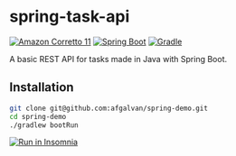# spring-task-api

[![Amazon Corretto 11](https://img.shields.io/static/v1?label=Corretto&message=v11&style=for-the-badge&logo=java&labelColor=22272E&color=orange)](https://docs.aws.amazon.com/corretto/latest/corretto-11-ug/downloads-list.html)
[![Spring Boot](https://img.shields.io/static/v1?label=Spring&message=v2.4.5&style=for-the-badge&logo=spring&labelColor=22272E&color=6DB33F)](https://spring.io/projects/spring-boot)
[![Gradle](https://img.shields.io/static/v1?label=Gradle&message=v6.8.1&style=for-the-badge&logo=gradle&labelColor=22272E&color=02303A)](https://gradle.org/)

A basic REST API for tasks made in Java with Spring Boot.

## Installation

```bash
git clone git@github.com:afgalvan/spring-demo.git
cd spring-demo
./gradlew bootRun
```

[![Run in Insomnia](https://insomnia.rest/images/run.svg)](https://insomnia.rest/run/?label=Task-API&uri=https%3A%2F%2Fgist.github.com%2Fafgalvan%2F613df5076edd5d11d0d3f2c0637a28e0)
